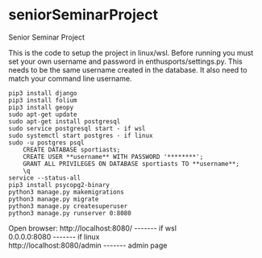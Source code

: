 # seniorSeminarProject  
Senior Seminar Project  

This is the code to setup the project in linux/wsl.
Before running you must set your own username and password
in enthusports/settings.py. This needs to be the same username
created in the database. It also need to match your command
line username.

    pip3 install django
    pip3 install folium
    pip3 install geopy
    sudo apt-get update  
    sudo apt-get install postgresql  
    sudo service postgresql start - if wsl
    sudo systemctl start postgres - if linux
    sudo -u postgres psql  
        CREATE DATABASE sportiasts;  
        CREATE USER **username** WITH PASSWORD '********';  
        GRANT ALL PRIVILEGES ON DATABASE sportiasts TO **username**;  
        \q  
    service --status-all    
    pip3 install psycopg2-binary  
    python3 manage.py makemigrations  
    python3 manage.py migrate  
    python3 manage.py createsuperuser  
    python3 manage.py runserver 0:8080  

Open browser: http://localhost:8080/     ------- if wsl  
0.0.0.0:8080                        ------- if linux  
http://localhost:8080/admin         ------- admin page
